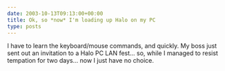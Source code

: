 ```yaml
---
date: 2003-10-13T09:13:00+00:00
title: Ok, so *now* I'm loading up Halo on my PC
type: posts
---
```

I have to learn the keyboard/mouse commands, and quickly. My boss just sent out an invitation to a Halo PC LAN fest... so, while I managed to resist tempation for two days... now I just have no choice.

